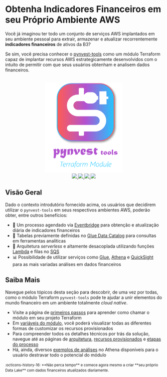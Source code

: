 # Obtenha Indicadores Financeiros em seu Próprio Ambiente AWS

Você já imaginou ter todo um conjunto de serviços AWS implantados em seu ambiente pessoal para extrair, armazenar e atualizar recorrentemente **indicadores financeiros** de ativos da B3?

Se sim, você precisa conhecer o [pynvest-tools](https://github.com/ThiagoPanini/pynvest-tools) como um módulo Terraform capaz de implantar recursos AWS estrategicamente desenvolvidos com o intuito de permitir com que seus usuários obtenham e analisem dados financeiros.

<div align="center">
    <br><img src="https://github.com/ThiagoPanini/pynvest-tools/blob/v0.2.x/docs/imgs/logo/logo.png?raw=true" width=250 alt="pynvest-logo">
</div>

<div align="center">

  <a href="https://www.terraform.io/">
    <img src="https://img.shields.io/badge/terraform-grey?style=for-the-badge&logo=terraform&logoColor=B252D0">
  </a>

  <a href="https://www.mkdocs.org/">
    <img src="https://img.shields.io/badge/mkdocs-grey?style=for-the-badge&logo=markdown&logoColor=B252D0">
  </a>

  <a href="https://readthedocs.org/">
    <img src="https://img.shields.io/badge/readthedocs-grey?style=for-the-badge&logo=readthedocs&logoColor=B252D0">
  </a>

  <a href="https://github.com/">
    <img src="https://img.shields.io/badge/github-grey?style=for-the-badge&logo=github&logoColor=B252D0">
  </a>

</div>


## Visão Geral

Dado o contexto introdutório fornecido acima, os usuários que decidirem utilizar o `pynvest-tools` em seus respectivos ambientes AWS, poderão obter, entre outros benefícios:

- 🎯 Um processo agendado via [Eventbridge](https://aws.amazon.com/pt/eventbridge/) para obtenção e atualização diária de indicadores financeiros
- 📖 Tabelas previamente definidas no [Glue Data Catalog](https://docs.aws.amazon.com/pt_br/glue/latest/dg/start-data-catalog.html) para consultas em ferramentas analíticas
- 🧲 Arquitetura *serverless* e altamente desacoplada utilizando funções [Lambda](https://aws.amazon.com/pt/lambda/) e filas no [SQS](https://aws.amazon.com/sqs/)
- 📊 Possibilidade de utilizar serviços como [Glue](https://aws.amazon.com/pt/glue/), [Athena](https://aws.amazon.com/pt/athena/) e [QuickSight](https://aws.amazon.com/quicksight/) para as mais variadas análises em dados financeiros

## Saiba Mais

Navegue pelos tópicos desta seção para descobrir, de uma vez por todas, como o módulo Terraform `pynvest-tools` pode te ajudar a unir elementos do mundo financeiro em um ambiente totalmente *cloud native*.

- Visite a página de [primeiros passos](./quickstart.md) para aprender como chamar o módulo em seu projeto Terraform
- Em [variáveis do módulo](./variaveis.md), você poderá visualizar todas as diferentes formas de customizar os recursos provisionados
- Para compreender todos os detalhes técnicos por trás da solução, navegue até as páginas de [arquitetura](./arquitetura.md), [recursos provisionados](./recursos.md) e [etapas do processo](./processo.md)
- Há, ainda, diversos [exemplos de análises](./queries.md) no Athena disponíveis para o usuário destravar todo o potencial do módulo

<small>
  :octicons-history-16:
  **Não perca tempo** e comece agora mesmo a criar **seu próprio Data Lake** com dados financeiros atualizados diariamente.
</small>
